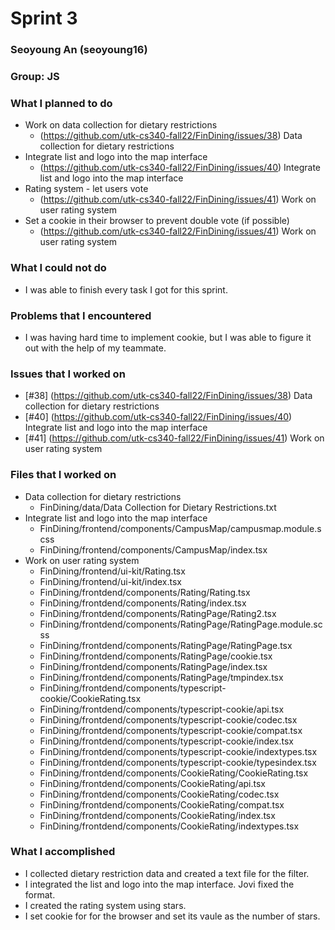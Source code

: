 # Sprint 3
### Seoyoung An (seoyoung16)
### Group: JS

### What I planned to do
* Work on data collection for dietary restrictions
   - (https://github.com/utk-cs340-fall22/FinDining/issues/38) Data collection for dietary restrictions
* Integrate list and logo into the map interface
   - (https://github.com/utk-cs340-fall22/FinDining/issues/40) Integrate list and logo into the map interface
* Rating system - let users vote
   - (https://github.com/utk-cs340-fall22/FinDining/issues/41) Work on user rating system
* Set a cookie in their browser to prevent double vote (if possible)
   - (https://github.com/utk-cs340-fall22/FinDining/issues/41) Work on user rating system

### What I could not do
* I was able to finish every task I got for this sprint.

### Problems that I encountered
* I was having hard time to implement cookie, but I was able to figure it out with the help of my teammate. 

### Issues that I worked on
* [#38] (https://github.com/utk-cs340-fall22/FinDining/issues/38) Data collection for dietary restrictions
* [#40] (https://github.com/utk-cs340-fall22/FinDining/issues/40) Integrate list and logo into the map interface
* [#41] (https://github.com/utk-cs340-fall22/FinDining/issues/41) Work on user rating system

### Files that I worked on
* Data collection for dietary restrictions
   * FinDining/data/Data Collection for Dietary Restrictions.txt
* Integrate list and logo into the map interface
   * FinDining/frontend/components/CampusMap/campusmap.module.scss
   * FinDining/frontend/components/CampusMap/index.tsx
* Work on user rating system
   * FinDining/frontend/ui-kit/Rating.tsx
   * FinDining/frontend/ui-kit/index.tsx
   * FinDining/frontdend/components/Rating/Rating.tsx
   * FinDining/frontdend/components/Rating/index.tsx
   * FinDining/frontdend/components/RatingPage/Rating2.tsx
   * FinDining/frontdend/components/RatingPage/RatingPage.module.scss
   * FinDining/frontdend/components/RatingPage/RatingPage.tsx
   * FinDining/frontdend/components/RatingPage/cookie.tsx
   * FinDining/frontdend/components/RatingPage/index.tsx
   * FinDining/frontdend/components/RatingPage/tmpindex.tsx
   * FinDining/frontdend/components/typescript-cookie/CookieRating.tsx
   * FinDining/frontdend/components/typescript-cookie/api.tsx
   * FinDining/frontdend/components/typescript-cookie/codec.tsx
   * FinDining/frontdend/components/typescript-cookie/compat.tsx
   * FinDining/frontdend/components/typescript-cookie/index.tsx
   * FinDining/frontdend/components/typescript-cookie/indextypes.tsx
   * FinDining/frontdend/components/typescript-cookie/typesindex.tsx
   * FinDining/frontdend/components/CookieRating/CookieRating.tsx
   * FinDining/frontdend/components/CookieRating/api.tsx
   * FinDining/frontdend/components/CookieRating/codec.tsx
   * FinDining/frontdend/components/CookieRating/compat.tsx
   * FinDining/frontdend/components/CookieRating/index.tsx
   * FinDining/frontdend/components/CookieRating/indextypes.tsx

### What I accomplished
* I collected dietary restriction data and created a text file for the filter.
* I integrated the list and logo into the map interface. Jovi fixed the format.
* I created the rating system using stars.
* I set cookie for for the browser and set its vaule as the number of stars.
